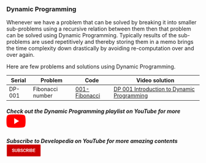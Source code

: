 ### Dynamic Programming
Whenever we have a problem that can be solved by breaking it into smaller sub-problems using a recursive relation between them then that problem can be solved using Dynamic Programming. Typically results of the sub-problems are used repetitively and thereby storing them in a memo brings the time complexity down drastically by avoiding re-computation over and over again.

Here are few problems and solutions using Dynamic Programming.

| Serial | Problem | Code | Video solution |
| - | - | - | - |
| DP-001 | Fibonacci number | [001-Fibonacci](001-Fibonacci) | [DP 001 Introduction to Dynamic Programming](https://youtu.be/sREZssKlVHI) |

##### Check out the Dynamic Programming playlist on YouTube for more [<img class="clickable" title="Click to visit playlist" src="resources/play_button.png" width="50" alt="Play button">](https://www.youtube.com/playlist?list=PLMkLmfNbuqq5RcdaX8nCjFzzZdFtRoTNq)

##### Subscribe to Developedia on YouTube for more amazing contents [<img class="clickable" title="Click to visit channel" src="resources/subscribe_button.png" width="90" alt="Subscribe button">](https://www.youtube.com/channel/UC1F-ILZO34H7UEj1q-BiZBQ)
